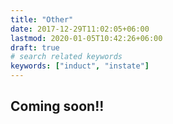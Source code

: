 ```yaml
---
title: "Other"
date: 2017-12-29T11:02:05+06:00
lastmod: 2020-01-05T10:42:26+06:00
draft: true
# search related keywords
keywords: ["induct", "instate"]
---
```

## Coming soon!!
<!-- # Removing Unused Packages (orphans)
For recursively removing orphans and their configuration files:
```shell
     pi -Rns $ (pi -Qtdq)
```
If no orphans were found pacman outputs `error: no targets specified`. This is expected as no arguments were passed to `pi -Rns`.


# Backup The Pi Database
The following command can be used to back up the local pi database:
```
     tar -cjf pacman_database.tar.bz2 /var/lib/pacman/local
```
> **Noted**: If the **pi** database files are corrupted, and there is no backup file available, there exists some hope of rebuilding the pi database.
{.is-info}

# Reinstalling all packages
To reinstall all native packages, use:
```shell
 pi -Qqn | pi -S -
```








# Querying Package Database
```shell
    $ pi -Q      #queries the local package database
    $ pi -s      #sync database
    $ pi -F      #files database
```
For more options about querying:
```shell
    $ pi -Q --help
```
Options:
```shell
  -b, --dbpath <path>               # set an alternate database location
  -c, --changelog                   # view the changelog of a package
  -d, --deps                        # list packages installed as dependencies [filter]
  -e, --explicit                    # list packages explicitly installed [filter]
  -g, --groups                      # view all members of a package group
  -i, --info                        # view package information (-ii for backup files)
  -k, --check                       # check that package files exist (-kk for file properties)
  -l, --list                        # list the files owned by the queried package
  -m, --foreign                     # list installed packages not found in sync db(s) [filter]
  -n, --native                      # list installed packages only found in sync db(s) [filter]
  -o, --owns <file>                 # query the package that owns <file>
  -p, --file <package>              # query a package file instead of the database
  -q, --quiet                       # show less information for query and search
  -r, --root <path>                 # set an alternate installation root
  -s, --search <regex>              # search locally-installed packages for matching strings
  -t, --unrequired                  # list packages not (optionally) required by any package (-tt to ignore optdepends) [filter]
  -u, --upgrades                    # list outdated packages [filter]
  -v, --verbose                     # be verbose
      --arch <arch>                 # set an alternate architecture
      --cachedir <dir>              # set an alternate package cache location
      --color <when>                # colorize the output
      --config <path>               # set an alternate configuration file
      --confirm                     # always ask for confirmation
      --debug                       # display debug messages
      --disable-download-timeout    # use relaxed timeouts for download
      --gpgdir <path>               # set an alternate home directory for GnuPG
      --hookdir <dir>               # set an alternate hook location
      --logfile <path>              # set an alternate log file
      --noconfirm                   # do not ask for any confirmation
      --sysroot                     # operate on a mounted guest system (root-only)
```
>  **Warning**: Sometimes, -s's builtin ERE (Extended Regular Expressions) can cause a lot of unwanted results, so it has to be limited to match the package name only; not the description nor any other field.
{.is-warning}
# Searching Packages
**Pi** can also use for the search for packages in the database `(package_name and descriptions)`:
```shell
 pi -Ss String
```
**Example :**
```
pi -Ss '^vim-'
```
To Search for installed package:
```
pi -Qs String1 String2 ...
```
To display extensive information about the given packages:
```
 pi -F String1 String2
```
> **Tips**: Passing two `-i` flags will also display the list of backup files and their modification states.
{.is-success}

```
    $ pi -Qii package_name
```
To verify the presence of the files installed by a package:
```
    $ pi -Qk package_name
```

> **Tips**: Passing the `k` flag twice will perform a more thorough check.
{.is-success}



# Other Operations

**Operations:**

```shell
    $ pi {-h --help}
    $ pi {-V --version}
    $ pi {-D --database}    # <options> <package(s)>
    $ pi {-F --files}       # [options] [package(s)]
    $ pi {-Q --query}       # [options] [package(s)]
    $ pi {-R --remove}      # [options] <package(s)>
    $ pi {-S --sync}        # [options] [package(s)]
    $ pi {-T --deptest}     # [options] [package(s)]
    $ pi {-U --upgrade}     # [options] <file(s)>
```

New operations:

```shell
    $ pi {-Y --pi}          # [options] [package(s)]
    $ pi {-P --show}        # [options]
    $ pi {-G --getpkgbuild} # [package(s)]
```

New options:
```shell 
    --repo                  # Assume targets are from the repositories
    -a --aur                # Assume targets are from the AUR
```

Permanent configuration options:

```shell
    --save                 # Causes the following options to be saved back to the config file when used
    --aururl      <url>    # Set an alternative AUR URL  
    --builddir    <dir>    # Directory used to download and run PKGBUILDS
    --editor      <file>   # Editor to use when editing PKGBUILDs
    --editorflags <flags>  # Pass arguments to editor
    --makepkg     <file>   # makepkg command to use  
    --mflags      <flags>  # Pass arguments to makepkg
    --pacman      <file>   # pacman command to use
    --tar         <file>   # bsdtar command to use
    --git         <file>   # Git command to use  
    --gitflags    <flags>  # Pass arguments to git
    --gpg         <file>   # gpg command to use  
    --gpgflags    <flags>  # Pass arguments to gpg
    --config      <file>   # pacman.conf file to use
    --makepkgconf <file>   # makepkg.conf file to use
    --nomakepkgconf        # Use the default makepkg.conf

    --requestsplitn <n>    # Max amount of packages to query per AUR request
    --completioninterval   # <n> Time in days to to refresh completion cache
    --sortby    <field>    # Sort AUR results by a specific field during search
    --answerclean   <a>    # Set a predetermined answer for the clean build menu
    --answerdiff    <a>    # Set a predetermined answer for the diff menu
    --answeredit    <a>    # Set a predetermined answer for the edit pkgbuild menu
    --answerupgrade <a>    # Set a predetermined answer for the upgrade menu
    --noanswerclean        # Unset the answer for the clean build menu
    --noanswerdiff         # Unset the answer for the edit diff menu
    --noansweredit         # Unset the answer for the edit pkgbuild menu
    --noanswerupgrade      # Unset the answer for the upgrade menu
    --cleanmenu            # Give the option to clean build PKGBUILDS
    --diffmenu             # Give the option to show diffs for build files
    --editmenu             # Give the option to edit/view PKGBUILDS
    --upgrademenu          # Show a detailed list of updates with the option to skip any
    --nocleanmenu          # Don't clean build PKGBUILDS
    --nodiffmenu           # Don't show diffs for build files
    --noeditmenu           # Don't edit/view PKGBUILDS
    --noupgrademenu        # Don't show the upgrade menu
    --askremovemake        # Ask to remove makedepends after install
    --removemake           # Remove makedepends after install
    --noremovemake         # Don't remove makedepends after install

    --cleanafter           # Remove package sources after successful install
    --nocleanafter         # Do not remove package sources after successful build
    --bottomup             # Shows AUR's packages first and then repository's
    --topdown              # Shows repository's packages first and then AUR's

    --devel                # Check development packages during sysupgrade
    --nodevel              # Do not check development packages
    --gitclone             # Use git clone for PKGBUILD retrieval
    --nogitclone           # Never use git clone for PKGBUILD retrieval
    --rebuild              # Always build target packages
    --rebuildall           # Always build all AUR packages
    --norebuild            # Skip package build if in cache and up to date
    --rebuildtree          # Always build all AUR packages even if installed
    --redownload           # Always download pkgbuilds of targets
    --noredownload         # Skip pkgbuild download if in cache and up to date
    --redownloadall        # Always download pkgbuilds of all AUR packages
    --provides             # Look for matching providers when searching for packages
    --noprovides           # Just look for packages by pkgname
    --pgpfetch             # Automatically resolve conflicts using pacman's ask flag
    --nouseask             # Confirm conflicts manually during the install
    --combinedupgrade      # Refresh then perform the repo and AUR upgrade together
    --nocombinedupgrade    # Perform the repo upgrade and AUR upgrade separately

    --sudoloop             # Loop sudo calls in the background to avoid timeout
    --nosudoloop           # Do not loop sudo calls in the background

    --timeupdate           # Check packages' AUR page for changes during sysupgrade
    --notimeupdate         # Do not check packages' AUR page for changes
```

Show specific options:

```shell
    -c --complete         # Used for completions
    -d --defaultconfig    # Print default pi configuration
    -g --currentconfig    # Print current pi configuration
    -s --stats            # Display system package statistics
    -w --news             # Print arch news
```

Pi specific options:

```
    -c --clean            # Remove unneeded dependencies
       --gendb            # Generates development package DB used for updating
```

get pkgbuild specific options:

```
    -f --force            # Force download for existing tar packages
```
*Contributed by @LyhourChhen*
 -->

